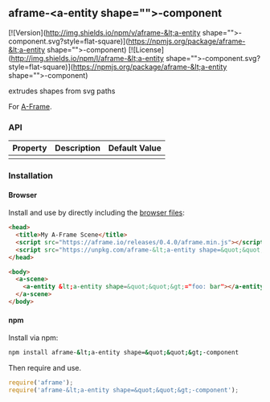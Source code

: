 ## aframe-&lt;a-entity shape=&quot;&quot;&gt;-component

[![Version](http://img.shields.io/npm/v/aframe-&lt;a-entity shape=&quot;&quot;&gt;-component.svg?style=flat-square)](https://npmjs.org/package/aframe-&lt;a-entity shape=&quot;&quot;&gt;-component)
[![License](http://img.shields.io/npm/l/aframe-&lt;a-entity shape=&quot;&quot;&gt;-component.svg?style=flat-square)](https://npmjs.org/package/aframe-&lt;a-entity shape=&quot;&quot;&gt;-component)

extrudes shapes from svg paths

For [A-Frame](https://aframe.io).

### API

| Property | Description | Default Value |
| -------- | ----------- | ------------- |
|          |             |               |

### Installation

#### Browser

Install and use by directly including the [browser files](dist):

```html
<head>
  <title>My A-Frame Scene</title>
  <script src="https://aframe.io/releases/0.4.0/aframe.min.js"></script>
  <script src="https://unpkg.com/aframe-&lt;a-entity shape=&quot;&quot;&gt;-component/dist/aframe-&lt;a-entity shape=&quot;&quot;&gt;-component.min.js"></script>
</head>

<body>
  <a-scene>
    <a-entity &lt;a-entity shape=&quot;&quot;&gt;="foo: bar"></a-entity>
  </a-scene>
</body>
```

<!-- If component is accepted to the Registry, uncomment this. -->
<!--
Or with [angle](https://npmjs.com/package/angle/), you can install the proper
version of the component straight into your HTML file, respective to your
version of A-Frame:

```sh
angle install aframe-&lt;a-entity shape=&quot;&quot;&gt;-component
```
-->

#### npm

Install via npm:

```bash
npm install aframe-&lt;a-entity shape=&quot;&quot;&gt;-component
```

Then require and use.

```js
require('aframe');
require('aframe-&lt;a-entity shape=&quot;&quot;&gt;-component');
```

